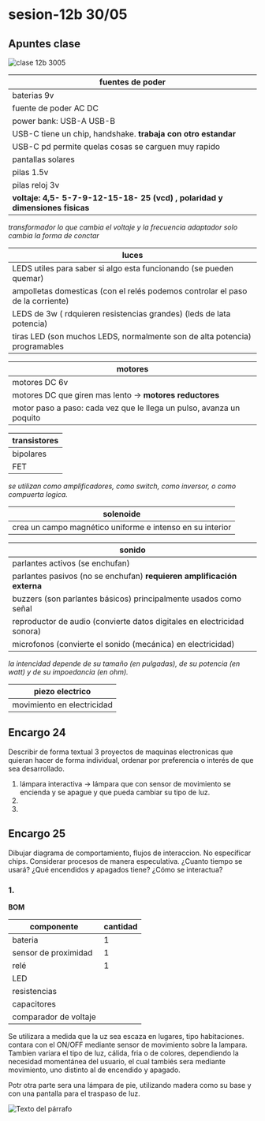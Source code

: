 # sesion-12b 30/05

## Apuntes clase

![clase 12b 3005](https://github.com/user-attachments/assets/c6d27827-980f-4cc0-aeed-78f7fd4d93d5)


|fuentes de poder|
|---|
|baterias 9v|
|fuente de poder AC DC|
|power bank: USB-A USB-B|
|USB-C tiene un chip, handshake. **trabaja con otro estandar**|
|USB-C pd permite quelas cosas se carguen muy rapido|
|pantallas solares|
|pilas 1.5v|
|pilas reloj 3v|
|**voltaje: 4,5- 5-7-9-12-15-18- 25 (vcd) , polaridad y dimensiones fisicas**|

_transformador lo que cambia el voltaje y la frecuencia
adaptador solo cambia la forma de conctar_

|luces|
|---|
|LEDS utiles para saber si algo esta funcionando (se pueden quemar)|
|ampolletas domesticas (con el relés podemos controlar el paso de la corriente)|
|LEDS de 3w ( rdquieren resistencias grandes) (leds de lata potencia)|
|tiras LED (son muchos LEDS, normalmente son de alta potencia) programables|

|motores|
|---|
|motores DC 6v|
|motores DC que giren mas lento -> **motores reductores**|
|motor paso a paso: cada vez que le llega un pulso, avanza un poquito|

|transistores|
|---|
|bipolares|
|FET|

_se utilizan como amplificadores, como switch, como inversor, o como compuerta logica._

|solenoide|
|---|
|crea un campo magnético uniforme e intenso en su interior|

|sonido|
|---|
|parlantes activos (se enchufan)|
|parlantes pasivos (no se enchufan) **requieren amplificación externa** |
|buzzers (son parlantes básicos) principalmente usados como señal| 
|reproductor de audio (convierte datos digitales en electricidad sonora)|
|microfonos (convierte el sonido (mecánica) en electricidad)|

_la intencidad depende de su tamaño (en pulgadas), de su potencia (en watt) y de su impoedancia (en ohm)._

|piezo electrico|
|---|
|movimiento en electricidad|

## Encargo 24

Describir de forma textual 3 proyectos de maquinas electronicas que quieran hacer de forma individual, ordenar por preferencia o interés de que sea desarrollado.

1. lámpara interactiva -> lámpara que con sensor de movimiento se encienda y se apague y que pueda cambiar su tipo de luz.
2. 
3. 
## Encargo 25

Dibujar diagrama de comportamiento, flujos de interaccion. No específicar chips. Considerar procesos de manera especulativa. ¿Cuanto tiempo se usará? ¿Qué encendidos y apagados tiene? ¿Cómo se interactua?

### 1.

**BOM**

|componente| cantidad|
|---|---|
|bateria|1|
|sensor de proximidad|1|
|relé|1|
|LED||
|resistencias||
|capacitores||
|comparador de voltaje||

Se utilizara a medida que la uz sea escaza en lugares, tipo habitaciones. contara con el ON/OFF mediante sensor de movimiento sobre la lampara. Tambien variara el tipo de luz, cálida, fria o de colores, dependiendo la necesidad momentánea del usuario, el cual tambiés sera mediante movimiento, uno distinto al de encendido y apagado.

Potr otra parte sera una lámpara de pie, utilizando madera como su base y con una pantalla para el traspaso de luz.  

![Texto del párrafo](https://github.com/user-attachments/assets/88a4f86e-cd87-4741-a046-bd8247b14de7)

